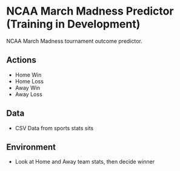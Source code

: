 # NCAA March Madness Predictor (Training in Development)
NCAA March Madness tournament outcome predictor.


## Actions
- Home Win
- Home Loss
- Away Win
- Away Loss


## Data
- CSV Data from sports stats sits


## Environment
- Look at Home and Away team stats, then decide winner